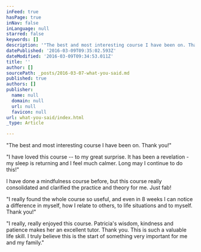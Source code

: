 ```yaml
---
inFeed: true
hasPage: true
inNav: false
inLanguage: null
starred: false
keywords: []
description: '"The best and most interesting course I have been on. Thank you!"'
datePublished: '2016-03-09T09:35:02.593Z'
dateModified: '2016-03-09T09:34:53.011Z'
title: ''
author: []
sourcePath: _posts/2016-03-07-what-you-said.md
published: true
authors: []
publisher:
  name: null
  domain: null
  url: null
  favicon: null
url: what-you-said/index.html
_type: Article

---
```

"The best and most interesting course I have been on. Thank you!"

"I have loved this course -- to my great surprise. It has been
a revelation - my sleep is returning and I feel much calmer. Long may I continue
to do this!"

I have done a mindfulness course before, but this course
really consolidated and clarified the practice and theory for me. Just fab!

"I really found the whole course so useful, and even in 8
weeks I can notice a difference in myself, how I relate to others, to life
situations and to myself. Thank you!"

"I really, really enjoyed this course. Patricia's wisdom, kindness and patience makes her an excellent tutor. Thank you. This is such a valuable life skill. I truly believe this is the start of something very important for me and my family."